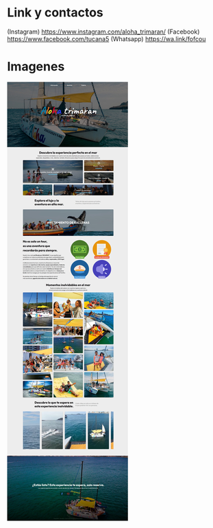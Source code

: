 # Link y contactos
(Instagram) https://www.instagram.com/aloha_trimaran/
(Facebook) https://www.facebook.com/tucana5
(Whatsapp) https://wa.link/fofcou

# Imagenes
![Screenshot de la pagina web](/img/Screenshot-de-la-pagina.jpeg)